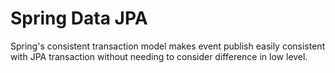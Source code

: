 # Spring Data JPA

Spring's consistent transaction model makes event publish easily consistent with JPA transaction without needing to consider difference in low level.